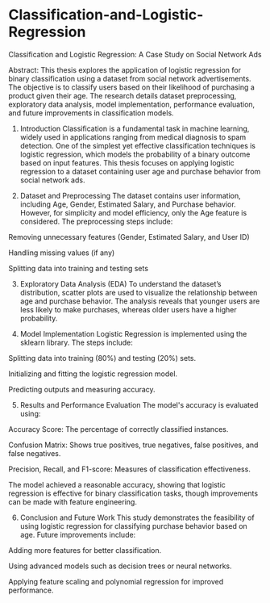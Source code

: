 # Classification-and-Logistic-Regression
 Classification and Logistic Regression: A Case Study on Social Network Ads

Abstract:
This thesis explores the application of logistic regression for binary classification using a dataset from social network advertisements. The objective is to classify users based on their likelihood of purchasing a product given their age. The research details dataset preprocessing, exploratory data analysis, model implementation, performance evaluation, and future improvements in classification models.

1. Introduction
Classification is a fundamental task in machine learning, widely used in applications ranging from medical diagnosis to spam detection. One of the simplest yet effective classification techniques is logistic regression, which models the probability of a binary outcome based on input features. This thesis focuses on applying logistic regression to a dataset containing user age and purchase behavior from social network ads.

2. Dataset and Preprocessing
The dataset contains user information, including Age, Gender, Estimated Salary, and Purchase behavior. However, for simplicity and model efficiency, only the Age feature is considered. The preprocessing steps include:

Removing unnecessary features (Gender, Estimated Salary, and User ID)

Handling missing values (if any)

Splitting data into training and testing sets

3. Exploratory Data Analysis (EDA)
To understand the dataset’s distribution, scatter plots are used to visualize the relationship between age and purchase behavior. The analysis reveals that younger users are less likely to make purchases, whereas older users have a higher probability.

4. Model Implementation
Logistic Regression is implemented using the sklearn library. The steps include:

Splitting data into training (80%) and testing (20%) sets.

Initializing and fitting the logistic regression model.

Predicting outputs and measuring accuracy.

5. Results and Performance Evaluation
The model's accuracy is evaluated using:

Accuracy Score: The percentage of correctly classified instances.

Confusion Matrix: Shows true positives, true negatives, false positives, and false negatives.

Precision, Recall, and F1-score: Measures of classification effectiveness.

The model achieved a reasonable accuracy, showing that logistic regression is effective for binary classification tasks, though improvements can be made with feature engineering.

6. Conclusion and Future Work
This study demonstrates the feasibility of using logistic regression for classifying purchase behavior based on age. Future improvements include:

Adding more features for better classification.

Using advanced models such as decision trees or neural networks.

Applying feature scaling and polynomial regression for improved performance.
